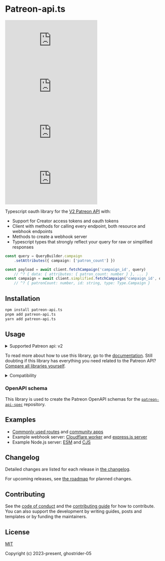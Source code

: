# Patreon-api.ts

[![npm](https://img.shields.io/npm/v/patreon-api.ts)](https://www.npmjs.com/package/patreon-api.ts?activeTab=versions)
[![npm](https://img.shields.io/npm/dm/patreon-api.ts)](https://www.npmjs.com/package/patreon-api.ts?activeTab=readme)
[![GitHub issues](https://img.shields.io/github/issues/ghostrider-05/patreon-api.ts)](https://github.com/ghostrider-05/patreon-api.ts/issues/)
[![GitHub stars](https://img.shields.io/github/stars/ghostrider-05/patreon-api.ts?style=flat&label=stargazers)](https://github.com/ghostrider-05/patreon-api.ts/stargazers)

<!-- #region introduction -->

Typescript oauth library for the [V2 Patreon API](https://docs.patreon.com/) with:

- Support for Creator access tokens and oauth tokens
- Client with methods for calling every endpoint, both resource and webhook endpoints
- Methods to create a webhook server
- Typescript types that strongly reflect your query for raw or simplified responses

```ts
const query = QueryBuilder.campaign
    .setAttributes({ campaign: ['patron_count'] })

const payload = await client.fetchCampaign('campaign_id', query)
    // ^? { data: { attributes: { patron_count: number } }, ... }
const campaign = await client.simplified.fetchCampaign('campaign_id', query)
    // ^? { patronCount: number, id: string, type: Type.Campaign }
```

<!-- #endregion introduction -->

## Installation

```sh
npm install patreon-api.ts
pnpm add patreon-api.ts
yarn add patreon-api.ts
```

## Usage

<details>
<summary>Supported Patreon api: v2</summary>

<!-- #region api-versions -->
The default API version for this package is `2` and might change in major versions.

> [!CAUTION]
> This package does not include v1 of the Patreon API and starts with [API v2](https://docs.patreon.com/#apiv2-oauth). The sections in the Patreon documentation are prefixed by `APIv2:`. The Oauth flow, introduction and [sections below sorting](https://docs.patreon.com/#pagination-and-sorting) are related to all versions.

When the default API version is changed, old versions will still receive updates.
You can not import this module by API version since it is unlikely that Patreon will release a new version any time soon.

<!-- #endregion api-versions -->

</details>

To read more about how to use this library, go to the [documentation](https://patreon-api.pages.dev). Still doubting if this library has everything you need related to the Patreon API? [Compare all libraries yourself](https://patreon-api.pages.dev/guide/introduction#comparison).

<details>
<summary>Compatibility</summary>

<!-- #region compatibility -->

To check for compatibility with this package, look if your platform:

- has the globals: `AbortController`, `setTimeout`, `clearTimeout`, `setInterval`, `clearInterval`, `Request`, `fetch`, `URL` and `URLSearchParams`
  - for node.js: `v18` or higher
  - for Cloudflare workers: [enable Node.js](https://developers.cloudflare.com/workers/runtime-apis/nodejs/#enable-nodejs-with-workers)
- supports `ES2020`
- supports the `node:crypto` module: `createHmac` and `randomUUID`

<!-- #endregion compatibility -->

</details>

### OpenAPI schema

This library is used to create the Patreon OpenAPI schemas for the [`patreon-api-spec`](https://github.com/ghostrider-05/patreon-api-spec) repository.

## Examples

- [Commonly used routes](https://patreon-api.pages.dev/guide/features/request#routes) and [community apps](https://github.com/ghostrider-05/patreon-api.ts/discussions/categories/show-and-tell)
- Example webhook server: [Cloudflare worker](./examples/cloudflare-webhook/) and [express.js server](./examples/express-webhook/)
- Example Node.js server: [ESM](./examples/nodejs-esm/) and [CJS](./examples/nodejs-cjs/)

## Changelog

Detailed changes are listed for each release in [the changelog](./CHANGELOG.md).

For upcoming releases, see [the roadmap](https://github.com/users/ghostrider-05/projects/5) for planned changes.

## Contributing

See the [code of conduct](./CODE_OF_CONDUCT.md) and the [contributing guide](./CONTRIBUTING.md) for how to contribute. You can also support the development by writing guides, posts and templates or by funding the maintainers.

## License

[MIT](./LICENSE)

Copyright (c) 2023-present, ghostrider-05
